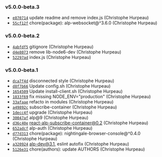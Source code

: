### v5.0.0-beta.3

- [`e870714`](https://github.com/christophehurpeau/raspberry-pool/commit/e8707145b206ec36b37fb1a46f5a5e366b79a37a) update readme and remove index.js (Christophe Hurpeau)
- [`55cf12f`](https://github.com/christophehurpeau/raspberry-pool/commit/55cf12f8c8369791145ce3382895313b15a52c88) chore(package): alp-websocket@^3.6.0 (Christophe Hurpeau)

### v5.0.0-beta.2

- [`4abfdf5`](https://github.com/christophehurpeau/raspberry-pool/commit/4abfdf55ecef7f86972f7319debdc9fed32a9b9f) gitignore (Christophe Hurpeau)
- [`d4e8073`](https://github.com/christophehurpeau/raspberry-pool/commit/d4e8073ed3921b0127d202c8b0c14c3494e869cb) remove lib-node6-dev (Christophe Hurpeau)
- [`52297ad`](https://github.com/christophehurpeau/raspberry-pool/commit/52297ad6a03ac4391bce183a68e778657b7e7005) index.js (Christophe Hurpeau)

### v5.0.0-beta.1

- [`dca7f4d`](https://github.com/christophehurpeau/raspberry-pool/commit/dca7f4dc628eaff7cd399771c400d5f073e53b45) disconnected style (Christophe Hurpeau)
- [`d8f7b66`](https://github.com/christophehurpeau/raspberry-pool/commit/d8f7b66781f0da9059df57bc0ca5f6dd9912246d) Update config.sh (Christophe Hurpeau)
- [`1654509`](https://github.com/christophehurpeau/raspberry-pool/commit/16545095cdec1270c076d2dec24989860354c8c4) Update install-client.sh (Christophe Hurpeau)
- [`1833f69`](https://github.com/christophehurpeau/raspberry-pool/commit/1833f69e8d9c1bf92b927deeb0f54cb773b26140) fix missing NODE_ENV="production" (Christophe Hurpeau)
- [`33afaae`](https://github.com/christophehurpeau/raspberry-pool/commit/33afaaeb62a2e5d042005ce2092d4c917eb2b6f4) refacto in modules (Christophe Hurpeau)
- [`a49892c`](https://github.com/christophehurpeau/raspberry-pool/commit/a49892c0016fcb67dc853dbdfccd9ed82a0cb8c7) subscribe-container (Christophe Hurpeau)
- [`1decc4f`](https://github.com/christophehurpeau/raspberry-pool/commit/1decc4fa8a73011e7778dff5e29b297ba205230c) upgrade (Christophe Hurpeau)
- [`30047af`](https://github.com/christophehurpeau/raspberry-pool/commit/30047af59cc6f07a541c47e507df4764bd123fba) alp@9 (Christophe Hurpeau)
- [`d36c40e`](https://github.com/christophehurpeau/raspberry-pool/commit/d36c40e8a2c1c12c822c2c955882bee224afbdeb) react-alp-subscribe-container@0.2 (Christophe Hurpeau)
- [`652adcf`](https://github.com/christophehurpeau/raspberry-pool/commit/652adcf524ec74a8e839c8c6b737ed729ca05061) alp-auth (Christophe Hurpeau)
- [`d77d313`](https://github.com/christophehurpeau/raspberry-pool/commit/d77d313867365654da285c787ea89981869c8d06) chore(package): nightingale-browser-console@^0.4.0 (Christophe Hurpeau)
- [`a320924`](https://github.com/christophehurpeau/raspberry-pool/commit/a32092433a5ba038c52036eaebb1379eb0eb2ce3) alp-dev@3.1, eslint autofix (Christophe Hurpeau)
- [`5126e31`](https://github.com/christophehurpeau/raspberry-pool/commit/5126e3159b37f2ce8f563de4a5f8bfd834f1edf6) chore(authors): update AUTHORS (Christophe Hurpeau)
